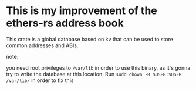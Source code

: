 # This is my improvement of the ethers-rs address book

This crate is a global database based on kv that can be used to store common addresses and ABIs.

note:

you need root privileges to `/var/lib` in order to use this binary, as it's gonna try to write the database at this location.
Run `sudo chown -R $USER:$USER /var/lib/` in order to fix this
